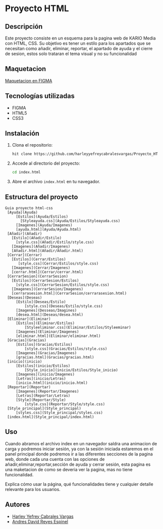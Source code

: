 # Proyecto HTML

## Descripción
Este proyecto consiste en un esquema para la pagina web de KARIO Media con HTML, CSS. Su objetivo es tener un estilo para los apartados que se necesitan como añadir, eliminar, reportar, el apartado de ayuda y el cierre de sesion, estos solo trataran el tema visual y no su funcionalidad
## Maquetacion
[Maquetacion en FIGMA]([https://www.figma.com/design/sKmoK6MVV18NQ9WbS4iPfX/Untitled?node-id=0-1&p=f&t=7BSjZERBxgaPk0d5-0)

## Tecnologías utilizadas
- FIGMA
- HTML5
- CSS3


## Instalación
1. Clona el repositorio:
   ```bash
   hit clone https://github.com/harleyyefreycabralesvargas/Proyecto_HTML_S1_Cabrales_Harley-Reyes_Andres
   ```
2. Accede al directorio del proyecto:
   ```bash
   cd index.html
   ```
3. Abre el archivo `index.html` en tu navegador.

## Estructura del proyecto
```
Guia proyecto html-css
 [Ayuda](Ayuda) 
	 [Estilos](Ayuda/Estilos)
	   [Styleayuda.css](Ayuda/Estilos/Styleayuda.css)
	 [Imagenes](Ayuda/Imagenes)
	 [ayuda.html](Ayuda/Ayuda.html)
 [Añadir](Añadir)
   [Estilo](Añadir/Estilo)
     [style.css](Añadir/Estilo/style.css)
   [Imagenes](Añadir/Imagenes)
   [Añadir.html](Añadir/Añadir.html)
 [Cerrar](Cerrar)
   [Estilos](Cerrar/Estilos)
      [style.css](Cerrar/Estilos/style.css)
   [Imagenes](Cerrar/Imagenes)
   [cerrar.html](Cerrar/cerrar.html)
 [CerrarSesion](CerrarSesion)
   [Estilos](CerrarSesion/Estilos)
     [style.css](CerrarSesion/Estilos/style.css)
   [Imagenes](CerrarSesion/Imagenes)
   [cerrarasesion.html](CerrarSesion/cerrarasesion.html)  
 [Deseas](Deseas)
	 [Estilo](Deseas/Estilo)
		 [style.css](Deseas/Estilo/style.css)
	 [Imagenes](Desseas/Imagines)
	 [desea.html](Deseas/desea.html)
 [Eliminar](Eliminar)
	 [Estilos](Eliminar/Estilos)
    	 [Styleeliminar.css](Eliminar/Estilos/Styleeminar)
     [Imagenes](Eliminar/Imagenes)
     [eliminar.html](Eliminar/eliminar.html)
 [Gracias](Gracias)
	 [Estilos](Gracias/Estilos)
		 [style.css](Gracias/Estilos/style.css)
	 [Imagenes](Gracias/Imagenes)
	 [gracias.html](Gracias/gracias.html)
 [inicio](inicio)
	 [Estilos](inicio/Estilos)
		 [Style_inicio](inicio/Estilos/Style_inicio)
	 [Imagenes](inicio/Imagenes)
	 [Letras](inicio/Letras)
	 [inicio.html](inicio/inicio.html)
 [Reportar](Reportar)
	 [Imagenes](Reportar/Imagenes)
	 [Letras](Reportar/Letras)
	 [Style](Reportar/Style)
		 [style.css](Reportar/Style/style.css)
 [Style_principal](Style_principal)
	 [styles.css](Style_principal/styles.css)
 [index.html](Style_principal/index.html)
```
## Uso
Cuando abramos el archivo index en un navegador saldra una animacion de carga y podremos iniciar sesión, ya con la sesión iniciada  estaremos en el panel principal donde podremos ir a las diferentes secciones de la pagina web, donde cada una cuenta con las opciones de añadir,eliminar,reportar,sección de ayuda y cerrar sesión, esta pagina es una maketacion de como se deveria ver la pagina, mas no tiene funcionalidad.

Explica cómo usar la página, qué funcionalidades tiene y cualquier detalle relevante para los usuarios.

## Autores
- [Harley Yefrey Cabrales Vargas](https://github.com/harleyyefreycabralesvargas)
- [Andres David Reyes Espinel](https://github.com/andres8073562)
